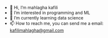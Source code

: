 - 👋 Hi, I’m mahlagha kafili
- 👀 I’m interested in programming and ML
- 🌱 I’m currently learning data science
- 📫 How to reach me, you can send me a email: kafilimahlagha@gmail.com

<!---
mahlaghakafili/mahlaghakafili is a ✨ special ✨ repository because its `README.md` (this file) appears on your GitHub profile.
You can click the Preview link to take a look at your changes.
--->
